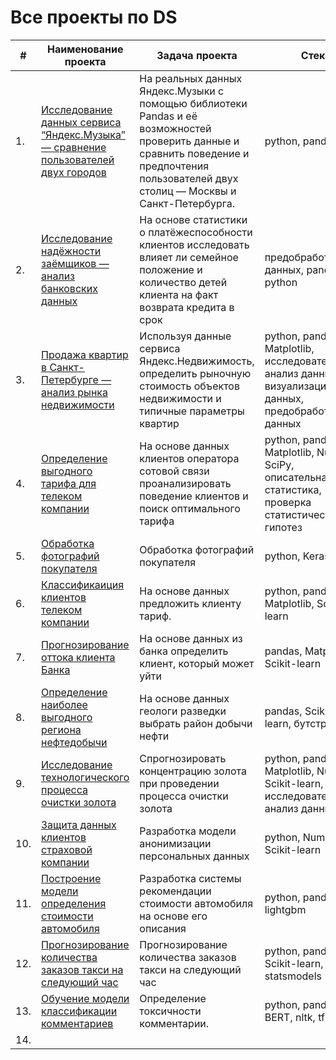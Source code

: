 # Все проекты по DS

| #    | Наименование проекта                | Задача проекта                                                     | Стек                                                         |
| ---- | ------------------------------------------------------------ | ------------------------------------------------------------ | ------------------------------------------------------------ |
| 1.   | [Исследование данных сервиса “Яндекс.Музыка” — сравнение пользователей двух городов](https://github.com/madisdead/DS-projects/tree/main/yandex-music) | На реальных данных Яндекс.Музыки c помощью библиотеки Pandas и её возможностей проверить данные и сравнить поведение и предпочтения пользователей двух столиц — Москвы и Санкт-Петербурга. | python, pandas       |
| 2.   | [Исследование надёжности заёмщиков — анализ банковских данных](https://github.com/madisdead/DS-projects/tree/main/borrower-analysis) | На основе статистики о платёжеспособности клиентов исследовать влияет ли семейное положение и количество детей клиента на факт возврата кредита в срок | предобработка данных, pandas, python |
| 3.   | [Продажа квартир в Санкт-Петербурге — анализ рынка недвижимости](https://github.com/madisdead/DS-projects/tree/main/apartments-for-sale) | Используя данные сервиса Яндекс.Недвижимость, определить рыночную стоимость объектов недвижимости и типичные параметры квартир          | python, pandas, Matplotlib, исследовательский анализ данных, визуализация данных, предобработка данных |
| 4.   | [Определение выгодного тарифа для телеком компании](https://github.com/madisdead/DS-projects/tree/main/tariff-determination) |  На основе данных клиентов оператора сотовой связи проанализировать поведение клиентов и поиск оптимального тарифа         | python, pandas, Matplotlib, Numpy, SciPy, описательная статистика, проверка статистических гипотез |
| 5.   | [Обработка фотографий покупателя](https://github.com/madisdead/DS-projects/tree/main/photo-processing) |  Обработка фотографий покупателя         | python, Keras |
| 6.   | [Классификаиция клиентов телеком компании](https://github.com/madisdead/DS-projects/tree/main/classification-of-telecom-clients) |  На основе данных предложить клиенту тариф.         | python, pandas, Matplotlib, Scikit-learn |
| 7.   | [Прогнозирование оттока клиента Банка](https://github.com/madisdead/DS-projects/tree/main/customer-churn) |  На основе данных из банка определить клиент, который может уйти         | pandas, MatplotLib, Scikit-learn |
| 8.   | [Определение наиболее выгодного региона нефтедобычи](https://github.com/madisdead/DS-projects/tree/main/oil-production) | На основе данных геологи разведки выбрать район добычи нефти          | pandas, Scikit-learn, бутстреп |
| 9.   | [Исследование технологического процесса очистки золота](https://github.com/madisdead/DS-projects/tree/main/gold-recovery) | Спрогнозировать концентрацию золота при проведении процесса очистки золота          | python, pandas, Matplotlib, NumPy, Scikit-learn, исследовательский анализ данных |
| 10.   | [Защита данных клиентов страховой компании](https://github.com/madisdead/DS-projects/tree/main/data-protection) |  Разработка модели анонимизации персональных данных         | python, NumPy, Scikit-learn |
| 11.   | [Построение модели определения стоимости автомобиля](https://github.com/madisdead/DS-projects/tree/main/car-price) |  Разработка системы рекомендации стоимости автомобиля на основе его описания         | python, pandas, lightgbm |
| 12.   | [Прогнозирование количества заказов такси на следующий час](https://github.com/madisdead/DS-projects/tree/main/taxi) | Прогнозирование количества заказов такси на следующий час          | python, pandas, Scikit-learn, statsmodels |
| 13.   | [Обучение модели классификации комментариев](https://github.com/madisdead/DS-projects/tree/main/text-analysis) | Определение токсичности комментарии.          | python, pandas, BERT, nltk, tf-idf |
| 14.   | []() |           |  |
